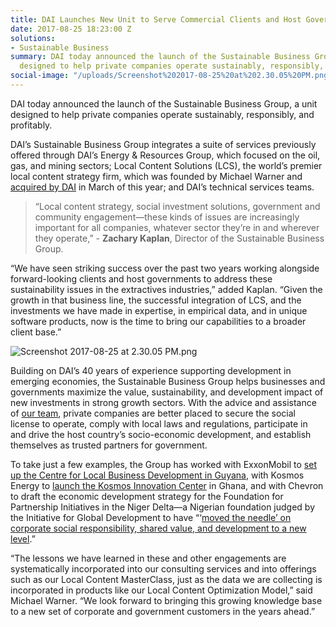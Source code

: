 ```yaml
---
title: DAI Launches New Unit to Serve Commercial Clients and Host Governments
date: 2017-08-25 18:23:00 Z
solutions:
- Sustainable Business
summary: DAI today announced the launch of the Sustainable Business Group, a unit
  designed to help private companies operate sustainably, responsibly, and profitably.
social-image: "/uploads/Screenshot%202017-08-25%20at%202.30.05%20PM.png"
---
```


DAI today announced the launch of the Sustainable Business Group, a unit designed to help private companies operate sustainably, responsibly, and profitably.

DAI’s Sustainable Business Group integrates a suite of services previously offered through DAI’s Energy & Resources Group, which focused on the oil, gas, and mining sectors; Local Content Solutions (LCS), the world’s premier local content strategy firm, which was founded by Michael Warner and [acquired by DAI](https://www.dai.com/news/dai-joins-forces-with-local-content-solutions-ltd) in March of this year; and DAI’s technical services teams.

> “Local content strategy, social investment solutions, government and community engagement—these kinds of issues are increasingly important for all companies, whatever sector they’re in and wherever they operate,” - **Zachary Kaplan**, Director of the Sustainable Business Group. 

“We have seen striking success over the past two years working alongside forward-looking clients and host governments to address these sustainability issues in the extractives industries,” added Kaplan. “Given the growth in that business line, the successful integration of LCS, and the investments we have made in expertise, in empirical data, and in unique software products, now is the time to bring our capabilities to a broader client base.”

![Screenshot 2017-08-25 at 2.30.05 PM.png](/uploads/Screenshot%202017-08-25%20at%202.30.05%20PM.png)

Building on DAI’s 40 years of experience supporting development in emerging economies, the Sustainable Business Group helps businesses and governments maximize the value, sustainability, and development impact of new investments in strong growth sectors. With the advice and assistance of [our team](https://www.dai.com/who-we-are/the-team?filter=corporate-sustainability), private companies are better placed to secure the social license to operate, comply with local laws and regulations, participate in and drive the host country’s socio-economic development, and establish themselves as trusted partners for government.

To take just a few examples, the Group has worked with ExxonMobil to [set up the Centre for Local Business Development in Guyana](https://www.dai.com/news/dai-to-collaborate-with-exxonmobil-on-centre-for-local-business-development-in-guyana), with Kosmos Energy to [launch the Kosmos Innovation Center](https://www.dai.com/news/kosmos-innovation-center-develops-tech-startups-to-solve-agriculture-problems-in-ghana) in Ghana, and with Chevron to draft the economic development strategy for the Foundation for Partnership Initiatives in the Niger Delta—a Nigerian foundation judged by the Initiative for Global Development to have “‘[moved the needle’ on corporate social responsibility, shared value, and development to a new level](http://dai-global-developments.com/articles/chevrons-nigerian-initiative-found-to-decrease-business-risk-attract-local-investment-and-bring-hope/).”

“The lessons we have learned in these and other engagements are systematically incorporated into our consulting services and into offerings such as our Local Content MasterClass, just as the data we are collecting is incorporated in products like our Local Content Optimization Model,” said Michael Warner. “We look forward to bringing this growing knowledge base to a new set of corporate and government customers in the years ahead.” 
